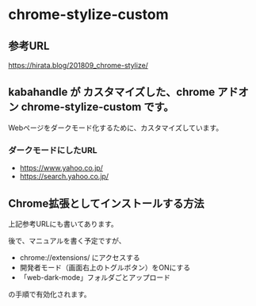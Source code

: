 # chrome-stylize-custom

## 参考URL

https://hirata.blog/201809_chrome-stylize/

## kabahandle が カスタマイズした、chrome アドオン chrome-stylize-custom です。

Webページをダークモード化するために、カスタマイズしています。

### ダークモードにしたURL

  - https://www.yahoo.co.jp/
  - https://search.yahoo.co.jp/

## Chrome拡張としてインストールする方法

上記参考URLにも書いてあります。

後で、マニュアルを書く予定ですが、

  - chrome://extensions/ にアクセスする
  - 開発者モード（画面右上のトグルボタン）をONにする
  - 「web-dark-mode」フォルダごとアップロード

の手順で有効化されます。
